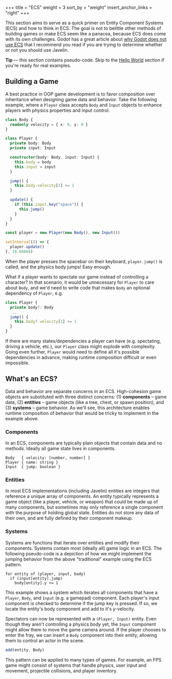 +++
title = "ECS"
weight = 3
sort_by = "weight"
insert_anchor_links = "right"
+++

This section aims to serve as a quick primer on Entity Component Systems (ECS) and how to think in ECS. The goal is not to belittle other methods of building games or make ECS seem like a panacea, because ECS does come with its own challenges. Godot has a great article about [why Godot does not use ECS](https://godotengine.org/article/why-isnt-godot-ecs-based-game-engine) that I recommend you read if you are trying to determine whether or not you should use Javelin.

<aside>
  <p>
    <strong>Tip</strong> — this section contains pseudo-code. Skip to the <a href="/ecs/world">Hello World</a> section if you're ready for real examples.
  </p>
</aside>

## Building a Game

A best practice in OOP game development is to favor composition over inheritance when designing game data and behavior. Take the following example, where a `Player` class accepts `Body` and `Input` objects to enhance players with physics properties and input control:

```typescript
class Body {
  readonly velocity = { x: 0, y: 0 }
}

class Player {
  private body: Body
  private input: Input

  constructor(body: Body, input: Input) {
    this.body = body
    this.input = input
  }

  jump() {
    this.body.velocity[1] += 1
  }

  update() {
    if (this.input.key("space")) {
      this.jump()
    }
  }
}

const player = new Player(new Body(), new Input())

setInterval(() => {
  player.update()
}, 16.66666)
```

When the player presses the spacebar on their keyboard, `player.jump()` is called, and the physics body jumps! Easy enough.

What if a player wants to spectate our game instead of controlling a character? In that scenario, it would be unnecessary for `Player` to care about `Body`, and we'd need to write code that makes `Body` an optional dependency of `Player`, e.g.

```ts
class Player {
  private body?: Body
  ...
  jump() {
    this.body?.velocity[1] += 1
  }
}
```

If there are many states/dependencies a player can have (e.g. spectating, driving a vehicle, etc.), our `Player` class might explode with complexity. Going even further, `Player` would need to define all it's possible dependencies in advance, making runtime composition difficult or even impossible.

## What's an ECS?

Data and behavior are separate concerns in an ECS. High-cohesion game objects are substituted with three distinct concerns: (1) **components** – game data, (2) **entities** – game objects (like a tree, chest, or spawn position), and (3) **systems** – game behavior. As we'll see, this architecture enables runtime composition of behavior that would be tricky to implement in the example above.

### Components

In an ECS, components are typically plain objects that contain data and no methods. Ideally all game state lives in components.

```
Body   { velocity: [number, number] }
Player { name: string }
Input  { jump: boolean }
```

### Entities

In most ECS implementations (including Javelin) entities are integers that reference a unique array of components. An entity typically represents a game object (like a player, vehicle, or weapon) that could be made up of many components, but sometimes may only reference a single component with the purpose of holding global state. Entities do not store any data of their own, and are fully defined by their component makeup.

### Systems

Systems are functions that iterate over entities and modify their components. Systems contain most (ideally all) game logic in an ECS. The following pseudo-code is a depiction of how we might implement the jumping behavior from the above "traditional" example using the ECS pattern.

```
for entity of (player, input, body)
  if (input[entity].jump)
    body[entity].y += 1
```

This example shows a system which iterates all components that have a `Player`, `Body`, and `Input` (e.g. a gamepad) component. Each player's input component is checked to determine if the jump key is pressed. If so, we locate the entity's body component and add to it's y-velocity.

Spectators can now be represented with a `(Player, Input)` entity. Even though they aren't controlling a physics body yet, the `Input` component might allow them to move the game camera around. If the player chooses to enter the fray, we can insert a `Body` component into their entity, allowing them to control an actor in the scene.

```ts
add(entity, Body)
```

This pattern can be applied to many types of games. For example, an FPS game might consist of systems that handle physics, user input and movement, projectile collisions, and player inventory.
